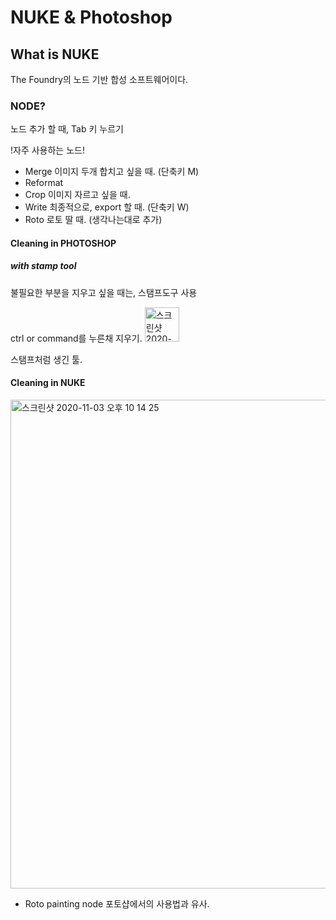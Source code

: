 # NUKE & Photoshop
## What is NUKE
The Foundry의 노드 기반 합성 소프트웨어이다.

### NODE?
노드 추가 할 때, Tab 키 누르기

!자주 사용하는 노드!
- Merge 이미지 두개 합치고 싶을 때. (단축키 M)
- Reformat 
- Crop 이미지 자르고 싶을 때.
- Write 최종적으로, export 할 때. (단축키 W)
- Roto 로토 딸 때.
(생각나는대로 추가)

#### Cleaning in PHOTOSHOP
##### with stamp tool
불필요한 부분을 지우고 싶을 때는, 스탬프도구 사용

ctrl or command를 누른채 지우기.
<img width="55" alt="스크린샷 2020-11-03 오후 10 09 56" src="https://user-images.githubusercontent.com/70870803/97989765-580e8500-1e22-11eb-8778-6a78d1bb366a.png">

스탬프처럼 생긴 툴.

#### Cleaning in NUKE
<img width="782" alt="스크린샷 2020-11-03 오후 10 14 25" src="https://user-images.githubusercontent.com/70870803/97989789-6066c000-1e22-11eb-86b7-c60f5cba5c68.png">

- Roto painting node
포토샵에서의 사용법과 유사.
